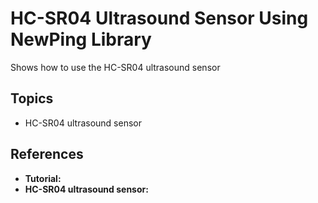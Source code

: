 
# HC-SR04 Ultrasound Sensor Using NewPing Library

Shows how to use the HC-SR04 ultrasound sensor

## Topics

- HC-SR04 ultrasound sensor 

## References

- **Tutorial:** 
- **HC-SR04 ultrasound sensor:**  


